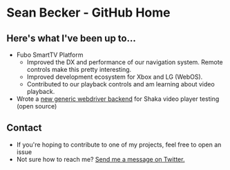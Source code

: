 # Sean Becker - GitHub Home

## Here's what I've been up to...
- Fubo SmartTV Platform
  - Improved the DX and performance of our navigation system. Remote controls make this pretty interesting.
  - Improved development ecosystem for Xbox and LG (WebOS).
  - Contributed to our playback controls and am learning about video playback.
- Wrote a [new generic webdriver backend](https://github.com/seanbecker15/generic-webdriver-server/tree/webos-backend/backends/webos#readme) for Shaka video player testing (open source)


## Contact
- If you're hoping to contribute to one of my projects, feel free to open an issue
- Not sure how to reach me? [Send me a message on Twitter.](https://twitter.com/_SeanBecker)

<!-- Badges removed until I figure out which ones I actually want...   -->
<!--
<p align="center">
  <a href="https://github.com/seanbecker15?tab=followers">
    <img src="https://img.shields.io/github/followers/seanbecker15?label=Followers&logo=GitHub&style=for-the-badge" alt="GitHub badge" />
  </a>
  <a href="http://twitter.com/_SeanBecker">
    <img src="https://img.shields.io/twitter/follow/_SeanBecker?label=Twitter&logo=twitter&style=for-the-badge" />
  </a>
</p>
-->
